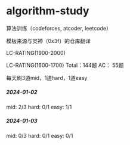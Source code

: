 # algorithm-study
算法训练（codeforces, atcoder, leetcode）


模板来源与灵神（0x3f）的仓库翻译


LC-RATING(1900-2000)


LC-RATING(1600-1700)
Total：144题
AC：   55题

每天刷3道mid，1道hard，1道easy

##### 2024-01-02
mid: 2/3
hard: 0/1
easy: 1/1

##### 2024-01-03
mid: 0/3
hard: 0/1
easy: 0/1
